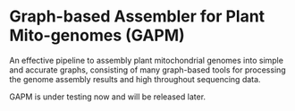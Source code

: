 # Graph-based Assembler for Plant Mito-genomes (GAPM)

An effective pipeline to assembly plant mitochondrial genomes into simple and accurate graphs, consisting of many graph-based tools for processing the genome assembly results and high throughout sequencing data.

GAPM is under testing now and will be released later.

